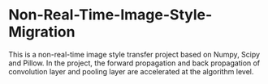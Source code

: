 # Non-Real-Time-Image-Style-Migration
This is a non-real-time image style transfer project based on Numpy, Scipy and Pillow. In the project, the forward propagation and back propagation of convolution layer and pooling layer are accelerated at the algorithm level.
